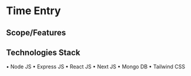 # Time Entry

## Scope/Features

## Technologies Stack
• Node JS
• Express JS
• React JS
• Next JS
• Mongo DB
• Tailwind CSS
